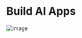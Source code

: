 ﻿# Build AI Apps
![image](https://github.com/VansRouges/BuildAIApps/assets/67249759/3bdb3515-f0ac-4b7b-9a3c-363df63916ce)
